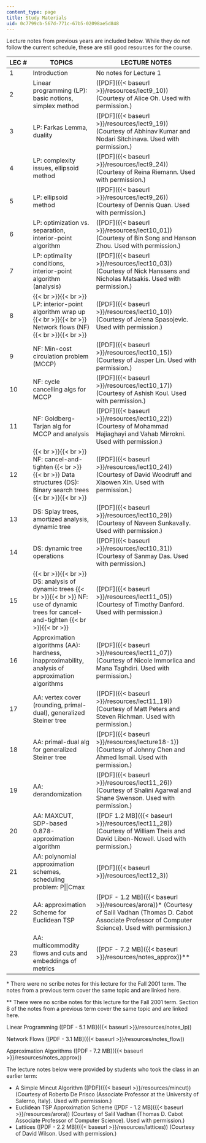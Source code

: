 ```yaml
---
content_type: page
title: Study Materials
uid: 0c7799cb-567d-771c-67b5-02098ae5d848
---
```


Lecture notes from previous years are included below. While they do not follow the current schedule, these are still good resources for the course.

| LEC # | TOPICS | LECTURE NOTES |
| --- | --- | --- |
| 1 | Introduction | No notes for Lecture 1 |
| 2 | Linear programming (LP): basic notions, simplex method | ([PDF]({{< baseurl >}}/resources/lect9_10)) (Courtesy of Alice Oh. Used with permission.) |
| 3 | LP: Farkas Lemma, duality | ([PDF]({{< baseurl >}}/resources/lect9_19)) (Courtesy of Abhinav Kumar and Nodari Sitchinava. Used with permission.) |
| 4 | LP: complexity issues, ellipsoid method | ([PDF]({{< baseurl >}}/resources/lect9_24)) (Courtesy of Reina Riemann. Used with permission.) |
| 5 | LP: ellipsoid method | ([PDF]({{< baseurl >}}/resources/lect9_26)) (Courtesy of Dennis Quan. Used with permission.) |
| 6 | LP: optimization vs. separation, interior-point algorithm | ([PDF]({{< baseurl >}}/resources/lect10_01)) (Courtesy of Bin Song and Hanson Zhou. Used with permission.) |
| 7 | LP: optimality conditions, interior-point algorithm (analysis) | ([PDF]({{< baseurl >}}/resources/lect10_03)) (Courtesy of Nick Hanssens and Nicholas Matsakis. Used with permission.) |
| 8 |  {{< br >}}{{< br >}} LP: interior-point algorithm wrap up {{< br >}}{{< br >}} Network flows (NF) {{< br >}}{{< br >}}  | ([PDF]({{< baseurl >}}/resources/lect10_10)) (Courtesy of Jelena Spasojevic. Used with permission.) |
| 9 | NF: Min-cost circulation problem (MCCP) | ([PDF]({{< baseurl >}}/resources/lect10_15)) (Courtesy of Jasper Lin. Used with permission.) |
| 10 | NF: cycle cancelling algs for MCCP | ([PDF]({{< baseurl >}}/resources/lect10_17)) (Courtesy of Ashish Koul. Used with permission.) |
| 11 | NF: Goldberg-Tarjan alg for MCCP and analysis | ([PDF]({{< baseurl >}}/resources/lect10_22)) (Courtesy of Mohammad Hajiaghayi and Vahab Mirrokni. Used with permission.) |
| 12 |  {{< br >}}{{< br >}} NF: cancel-and-tighten {{< br >}}{{< br >}} Data structures (DS): Binary search trees {{< br >}}{{< br >}}  | ([PDF]({{< baseurl >}}/resources/lect10_24)) (Courtesy of David Woodruff and Xiaowen Xin. Used with permission.) |
| 13 | DS: Splay trees, amortized analysis, dynamic tree | ([PDF]({{< baseurl >}}/resources/lect10_29)) (Courtesy of Naveen Sunkavally. Used with permission.) |
| 14 | DS: dynamic tree operations | ([PDF]({{< baseurl >}}/resources/lect10_31)) (Courtesy of Sanmay Das. Used with permission.) |
| 15 |  {{< br >}}{{< br >}} DS: analysis of dynamic trees {{< br >}}{{< br >}} NF: use of dynamic trees for cancel-and-tighten {{< br >}}{{< br >}}  | ([PDF]({{< baseurl >}}/resources/lect11_05)) (Courtesy of Timothy Danford. Used with permission.) |
| 16 | Approximation algorithms (AA): hardness, inapproximability, analysis of approximation algorithms | ([PDF]({{< baseurl >}}/resources/lect11_07)) (Courtesy of Nicole Immorlica and Mana Taghdiri. Used with permission.) |
| 17 | AA: vertex cover (rounding, primal-dual), generalized Steiner tree | ([PDF]({{< baseurl >}}/resources/lect11_19)) (Courtesy of Matt Peters and Steven Richman. Used with permission.) |
| 18 | AA: primal-dual alg for generalized Steiner tree | ([PDF]({{< baseurl >}}/resources/lecture18-1)) (Courtesy of Johnny Chen and Ahmed Ismail. Used with permission.) |
| 19 | AA: derandomization | ([PDF]({{< baseurl >}}/resources/lect11_26)) (Courtesy of Shalini Agarwal and Shane Swenson. Used with permission.) |
| 20 | AA: MAXCUT, SDP-based 0.878-approximation algorithm | ([PDF 1.2 MB]({{< baseurl >}}/resources/lect11_28)) (Courtesy of William Theis and David Liben-Nowell. Used with permission.) |
| 21 | AA: polynomial approximation schemes, scheduling problem: P&#124;&#124;Cmax | ([PDF]({{< baseurl >}}/resources/lect12_3)) |
| 22 | AA: approximation Scheme for Euclidean TSP | ([PDF - 1.2 MB]({{< baseurl >}}/resources/arora))\* (Courtesy of Salil Vadhan (Thomas D. Cabot Associate Professor of Computer Science). Used with permission.) |
| 23 | AA: multicommodity flows and cuts and embeddings of metrics | ([PDF - 7.2 MB]({{< baseurl >}}/resources/notes_approx))\*\* 

\* There were no scribe notes for this lecture for the Fall 2001 term. The notes from a previous term cover the same topic and are linked here.

\*\* There were no scribe notes for this lecture for the Fall 2001 term. Section 8 of the notes from a previous term cover the same topic and are linked here.

Linear Programming ([PDF - 5.1 MB]({{< baseurl >}}/resources/notes_lp))

Network Flows ([PDF - 3.1 MB]({{< baseurl >}}/resources/notes_flow))

Approximation Algorithms ([PDF - 7.2 MB]({{< baseurl >}}/resources/notes_approx))

The lecture notes below were provided by students who took the class in an earlier term:

*   A Simple Mincut Algorithm ([PDF]({{< baseurl >}}/resources/mincut)) (Courtesy of Roberto De Prisco (Associate Professor at the University of Salerno, Italy). Used with permission.)
*   Euclidean TSP Approximation Scheme ([PDF - 1.2 MB]({{< baseurl >}}/resources/arora)) (Courtesy of Salil Vadhan (Thomas D. Cabot Associate Professor of Computer Science). Used with permission.)
*   Lattices ([PDF - 2.2 MB]({{< baseurl >}}/resources/lattices)) (Courtesy of David Wilson. Used with permission.)